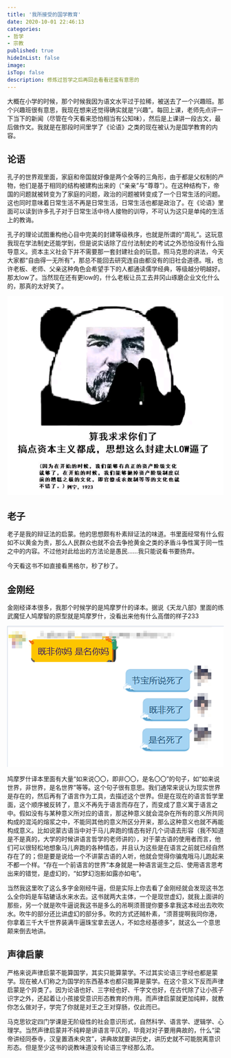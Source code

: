 ```yaml
---
title: '我所接受的国学教育'
date: 2020-10-01 22:46:13
categories:
- 哲学
- 宗教
published: true
hideInList: false
image: 
isTop: false
description: 修炼过哲学之后再回去看看还蛮有意思的
---
```

大概在小学的时候，那个时候我因为语文水平过于拉稀，被送去了一个兴趣班。那个兴趣班很有意思，我现在想来还觉得确实就是“兴趣”。每回上课，老师先点评一下当下的新闻（尽管在今天看来恐怕相当有公知味），然后是上课讲一段古文，最后做作文。我就是在那段时间里学了《论语》之类的现在被认为是国学教育的内容。

<!-- more -->

## 论语

孔子的世界观里面，家庭和帝国就好像是两个全等的三角形，由于都是父权制的产物，他们是基于相同的结构被建构出来的（“亲亲”与“尊尊”）。在这种结构下，帝国的问题就被转变为了家庭的问题，政治的问题被转变成了一个日常生活的问题。这也同时意味着日常生活不再是日常生活，日常生活也都是政治了。在《论语》里面可以读到许多孔子对于日常生活中待人接物的训导，不可认为这只是单纯的生活上的教诲。

孔子的理论试图重构他心目中完美的封建等级秩序，也就是所谓的“周礼”。这玩意我现在学法制史还能学到，但是说实话除了应付法制史的考试之外恐怕没有什么指导意义。资本主义社会下并不需要那一套封建社会的玩意。照马克思的讲法，今天大家都“自由得一无所有”，那总不能回去研究连自由都没有的旧社会道德。哦，也许老板、老师、父亲这种角色会希望手下的人都通读儒学经典，等级越分明越好。那太low了。当然现在还有更low的，什么老板让员工去井冈山琢磨企业文化什么的，那真的太好笑了。

![](https://raw.githubusercontent.com/yuukoamamiya/pic/master/20201001211804.png)

## 老子

老子是我的辩证法的启蒙。他的思想颇有朴素辩证法的味道。书里面经常有什么假如不以黄金为贵，那么人民群众也就不会去争抢黄金之类的矛盾斗争性寓于同一性之中的内容。不过他对此给出的方法论是愚民……我只能说看书要扬弃。

今天看这书不如直接看黑格尔，秒了秒了。

## 金刚经

金刚经译本很多，我那个时候学的是鸠摩罗什的译本。据说《天龙八部》里面的练武魔怔人鸠摩智的原型就是鸠摩罗什，没看出来他有什么高僧的样子233

![](https://raw.githubusercontent.com/yuukoamamiya/pic/master/20201001215448.png)

鸠摩罗什译本里面有大量“如来说〇〇，即非〇〇，是名〇〇”的句子，如“如来说世界，非世界，是名世界”等等。这个句子很有意思。我们通常来说认为现实世界是存在的，然后再有了语言作为工具，去描述这个世界。但是在现在的语言哲学里面，这个顺序被反转了，意义不再先于语言而存在了，而变成了意义寓于语言之中。假如没有与某种意义所对应的语言，那这种意义就会混杂在所有的意义所共同构成的混沌的熔浆之中，不能同其他的意义所区分开来，那么这种意义也就不再能构成意义。比如说蒙古语当中对于马儿奔跑的情态有好几个词语去形容（我不知道是不是真的，大学的时候讲语言哲学的老师讲的），对于蒙古语的使用者而言，他们可以很轻松地想象马儿奔跑的各种情态，并且认为这些是在语言之前就已经自然存在了的；但是要是说给一个不讲蒙古语的人听，他就会觉得你骗鬼哦马儿跑起来不都一个样。“存在一个前语言的世界”本身就是一种语言诞生之后、使用语言思考出来的错觉，是虚幻的，“如梦幻泡影如露亦如电”。

当然我这里吹了这么多字金刚经牛逼，但是实际上你去看了金刚经就会发现这书怎么全你妈是车轱辘话水来水去。这书就两大主体，一个是现世虚幻，就我上面讲的那些，另一个就是吹牛逼说我这书是多么的吊啊须菩提你要多拿我这本经出去吹吹水。吹牛的部分还比讲虚幻的部分多。吹的方式还贼朴素，“须菩提啊我同你港，你拿着三千大千世界装满牛逼珠宝拿去送人，不如念经基德多”，就这么一个意思颠来倒去地讲。

## 声律启蒙

严格来说声律启蒙不能算国学，其实只能算蒙学。不过其实论语三字经也都是蒙学。现在被人们称之为国学的东西基本也都只能算是蒙学。在这个意义下反而声律启蒙是个异类了。因为论语也好、三字经也好、千字文也好，在古代除了让小孩子识字之外，还起着让小孩接受意识形态教育的作用。而声律启蒙就更加纯粹，就教你怎么做对子，学完了你就是对王之王对穿肠，仅此而已。

马克思钦定四门学课是无阶级性的社会意识形式，自然科学、语言学、逻辑学、心理学。当然声律启蒙并不纯粹是讲语言平仄的，毕竟对对子要用典故的，什么“梁帝讲经同泰寺，汉皇置酒未央宫”，讲典故就要讲历史，讲历史就不可能脱离意识形态。但是至少这书的说教味道没有论语三字经那么浓。
